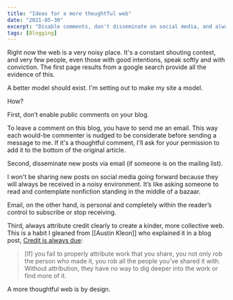 ```yaml
---
title: "Ideas for a more thoughtful web"
date: "2021-05-30"
excerpt: "Disable comments, don't disseminate on social media, and always attribute credit."
tags: [Blogging]
---
```


Right now the web is a very noisy place. It's a constant shouting contest, and very few people, even those with good intentions, speak softly and with conviction. The first page results from a google search provide all the evidence of this.

A better model should exist. I'm setting out to make my site a model. 

How? 

First, don’t enable public comments on your blog.

To leave a comment on this blog, you have to send me an email. This way each would-be commenter is nudged to be considerate before sending a message to me. If it's a thoughtful comment, I'll ask for your permission to add it to the bottom of the original article. 

Second, disseminate new posts via email (if someone is on the mailing list).

I won't be sharing new posts on social media going forward because they will always be received in a noisy environment. It’s like asking someone to read and contemplate nonfiction standing in the middle of a bazaar.

Email, on the other hand, is personal and completely within the reader’s control to subscribe or stop receiving.

Third, always attribute credit clearly to create a kinder, more collective web. This is a habit I gleaned from [[Austin Kleon]] who explained it in a blog post, [Credit is always due](https://austinkleon.com/2014/01/27/credit-is-always-due/):

> [If] you fail to properly attribute work that you share, you not only rob the person who made it, you rob all the people you’ve shared it with. Without attribution, they have no way to dig deeper into the work or find more of it.

A more thoughtful web is by design.